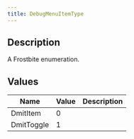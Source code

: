 ```yaml
---
title: DebugMenuItemType
---
```

## Description

A Frostbite enumeration.

## Values

| Name       | Value | Description |
| ---------- | ----- | ----------- |
| DmitItem   | 0     |             |
| DmitToggle | 1     |             |
